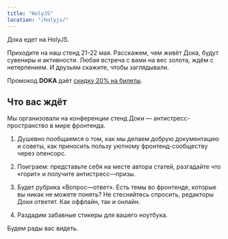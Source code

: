 ```yaml
---
title: "HolyJS"
location: "/holyjs/"
---
```


Дока едет на HolyJS.

Приходите на наш стенд 21-22 мая. Расскажем, чем живёт Дока, будут сувениры и активности. Любая встреча с вами на вес золота, ждём с нетерпением. И друзьям скажите, чтобы заглядывали.

Промокод __DOKA__ даёт [скидку 20% на билеты](https://bit.ly/3MttDbE).

## Что вас ждёт

Мы организовали на конференции стенд Доки&nbsp;&mdash; антистресс-пространство в мире фронтенда.

1.  Душевно пообщаемся о том, как мы делаем добрую документацию и советы, как приносить пользу  уютному фронтенд-сообществу через опенсорс.

1. Поиграем: представьте себя на месте автора статей, разгадайте что «горит» и получите антистресс—призы.

1. Будет рубрика &laquo;Вопрос—ответ&raquo;. Есть темы во фронтенде, которые вы никак не можете понять? Не стесняйтесь спросить, редакторы Доки ответят. Как оффлайн, так и онлайн.

1. Раздадим забавные стикеры для вашего ноутбука.

Будем рады вас видеть.
